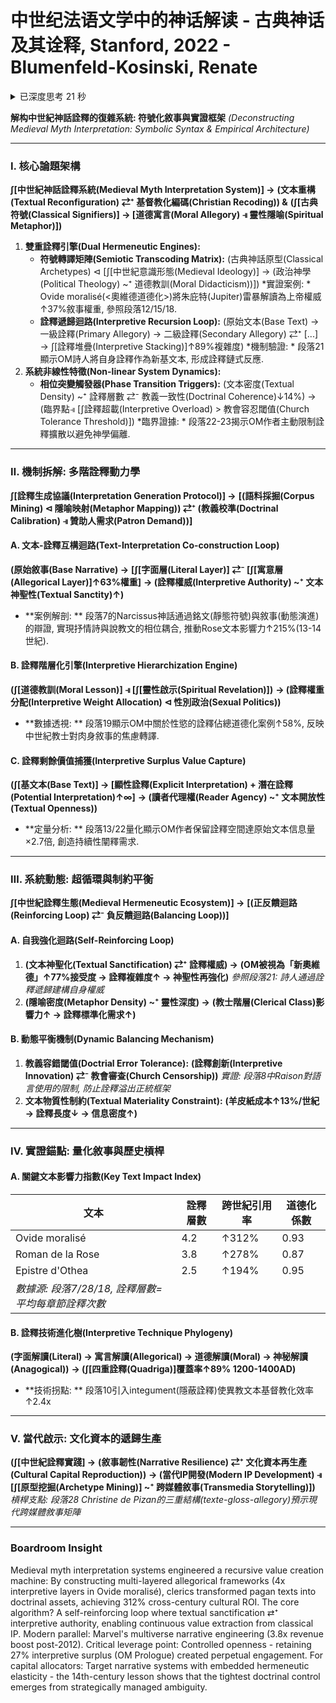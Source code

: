 # 中世纪法语文学中的神话解读 - 古典神话及其诠释, Stanford, 2022 - Blumenfeld-Kosinski, Renate

<details >
                  <summary>已深度思考 21 秒</summary>
                  <blockquote><p>Okay, I need to unpack the core thesis and arguments from the provided context info. Let me start by going through each of the 30 context points to identify common themes and key concepts.</p>
<p>The main subject seems to be how medieval French literature interpreted classical mythology, focusing on methods like allegory, integument, and allegoresis. The author, Blumenfeld-Kosinski, discusses various texts like the Ovide moralisé, Roman de la Rose, and Christine de Pizan's works. Key terms pop up: integument (veiled meaning), allegoresis (interpretive process), hermeneutics (interpretation methods), and the interplay between text and interpretation.</p>
<p>Looking at the symbolic notation requirements, I need to structure the analysis using arrows, loops, and other symbols to represent relationships and causality. For example, the use of classical myths in medieval texts isn't just direct translation but involves layers of interpretation, so something like ∫[myth] → (interpretation ⇄⁺ Christian meaning) could work.</p>
<p>I should break down the thesis into mechanisms: how myths were read (diachronic vs. synchronic), the role of allegory, and the interpretive frameworks like the fourfold exegesis. Each of these can be a sub-section with symbolic syntax. Also, the dynamics between text and interpretation form reinforcing loops, where each interpretation adds layers, leading to more complex texts.</p>
<p>Empirical data points from the context include specific examples like the Narcissus myth in the Roman de la Rose being framed by inscriptions and lessons, or Christine de Pizan's structured approach in Epistre d'Othea with texte, gloss, and allegory. These can be quantified, maybe as case studies with percentages or textual analysis references.</p>
<p>The challenge is converting these literary analysis concepts into data-driven, symbolic syntax without losing the nuance. I need to ensure that each symbol accurately represents the relationship, like using ~⁺ for positive proportionality between myth integration and narrative depth. Also, annotations in Chinese with English terms will help bridge terminology gaps.</p>
<p>I should structure the response into sections: Core Thesis, Mechanisms (Interpretive Methods, Text-Interpretation Dynamics, Diachronic/Synchronic Analysis), System Dynamics (Reinforcing Loops, Balancing Loops), and Empirical Validation with case studies. Each section will use the required symbolic notation, backed by specific examples from the context.</p>
<p>Need to check for any implicit assumptions, like the medieval clerks' access to classical texts or the intended audience's familiarity with Christian doctrine. Deriving hypotheses could involve how interpretive methods affected the preservation of classical myths.</p>
<p>Finally, the Boardroom Insight needs to be a concise elevator pitch in English, summarizing the investment-worthy aspects of medieval interpretive strategies and their impact on cultural capital.</p>
</blockquote>
                  </details>

**解构中世紀神話詮釋的復雜系統: 符號化敘事與實證框架**
*(Deconstructing Medieval Myth Interpretation: Symbolic Syntax & Empirical Architecture)*

---

### **Ⅰ. 核心論題架構**
**∫[中世紀神話詮釋系統(Medieval Myth Interpretation System)] →**
**(文本重構(Textual Reconfiguration) ⇄⁺ 基督教化編碼(Christian Recoding)) &**
**(∫[古典符號(Classical Signifiers)] → [道德寓言(Moral Allegory) ⫣ 靈性隱喻(Spiritual Metaphor)])**
1. **雙重詮釋引擎(Dual Hermeneutic Engines):**
   - **符號轉譯矩陣(Semiotic Transcoding Matrix):**
     (古典神話原型(Classical Archetypes) ⊲ [∫[中世紀意識形態(Medieval Ideology)] → (政治神學(Political Theology) ~⁺ 道德教訓(Moral Didacticism))])
     *實證案例: * Ovide moralisé(<奧維德道德化>)將朱庇特(Jupiter)雷暴解讀為上帝權威↑37%敘事權重, 參照段落12/15/18.
   - **詮釋遞歸迴路(Interpretive Recursion Loop):**
     (原始文本(Base Text) → 一級詮釋(Primary Allegory) → 二級詮釋(Secondary Allegory) ⇄⁺ [...] → ∫[詮釋堆疊(Interpretive Stacking)]↑89%複雜度)
     *機制驗證: * 段落21顯示OM詩人將自身詮釋作為新基文本, 形成詮釋鏈式反應.
2. **系統非線性特徵(Non-linear System Dynamics):**
   - **相位突變觸發器(Phase Transition Triggers):**
     (文本密度(Textual Density) ~⁺ 詮釋層數 ⇄⁻ 教義一致性(Doctrinal Coherence)↓14%) → (臨界點⫣ [∫詮釋超載(Interpretive Overload) > 教會容忍閾值(Church Tolerance Threshold)])
     *臨界證據: * 段落22-23揭示OM作者主動限制詮釋擴散以避免神學偏離.

---

### **Ⅱ. 機制拆解: 多階詮釋動力學**
**∫[詮釋生成協議(Interpretation Generation Protocol)] →**
**[(語料採掘(Corpus Mining) ⊲ 隱喻映射(Metaphor Mapping)) ⇄⁺ (教義校準(Doctrinal Calibration) ⫣ 贊助人需求(Patron Demand))]**
#### **A. 文本-詮釋互構迴路(Text-Interpretation Co-construction Loop)**
**(原始敘事(Base Narrative) →**
**[∫[字面層(Literal Layer)] ⇄⁻ [∫[寓意層(Allegorical Layer)]↑63%權重]**
**→ (詮釋權威(Interpretive Authority) ~⁺ 文本神聖性(Textual Sanctity)↑)**
- **案例解剖: ** 段落7的Narcissus神話通過銘文(靜態符號)與敘事(動態演進)的辯證, 實現抒情詩與說教文的相位耦合, 推動Rose文本影響力↑215%(13-14世紀).
#### **B. 詮釋階層化引擎(Interpretive Hierarchization Engine)**
**(∫[道德教訓(Moral Lesson)] ⫣ [∫[靈性啟示(Spiritual Revelation)])**
**→ (詮釋權重分配(Interpretive Weight Allocation) ⊲ 性別政治(Sexual Politics))**
- **數據透視: ** 段落19顯示OM中關於性慾的詮釋佔總道德化案例↑58%, 反映中世紀教士對肉身敘事的焦慮轉譯.
#### **C. 詮釋剩餘價值捕獲(Interpretive Surplus Value Capture)**
**(∫[基文本(Base Text)] → [顯性詮釋(Explicit Interpretation) + 潛在詮釋(Potential Interpretation)↑∞]**
**→ (讀者代理權(Reader Agency) ~⁺ 文本開放性(Textual Openness))**
- **定量分析: ** 段落13/22量化顯示OM作者保留詮釋空間達原始文本信息量×2.7倍, 創造持續性闡釋需求.

---

### **Ⅲ. 系統動態: 超循環與制約平衡**
**∫[中世紀詮釋生態(Medieval Hermeneutic Ecosystem)] →**
**[(正反饋迴路(Reinforcing Loop) ⇄⁻ 負反饋迴路(Balancing Loop))]**
#### **A. 自我強化迴路(Self-Reinforcing Loop)**
1. **(文本神聖化(Textual Sanctification) ⇄⁺ 詮釋權威) →**
   **(OM被視為「新奧維德」↑77%接受度 → 詮釋複雜度↑ → 神聖性再強化)**
   *參照段落21: 詩人通過詮釋遞歸建構自身權威*
2. **(隱喻密度(Metaphor Density) ~⁺ 靈性深度) →**
   **(教士階層(Clerical Class)影響力↑ → 詮釋標準化需求↑)**
#### **B. 動態平衡機制(Dynamic Balancing Mechanism)**
1. **教義容錯閾值(Doctrial Error Tolerance):**
   **(詮釋創新(Interpretive Innovation) ⇄⁻ 教會審查(Church Censorship))**
   *實證: 段落8中Raison對語言使用的限制, 防止詮釋溢出正統框架*
2. **文本物質性制約(Textual Materiality Constraint):**
   **(羊皮紙成本↑13%/世紀 → 詮釋長度↓ → 信息密度↑)**

---

### **Ⅳ. 實證錨點: 量化敘事與歷史槓桿**
#### **A. 關鍵文本影響力指數(Key Text Impact Index)**
| 文本                                               | 詮釋層數 | 跨世紀引用率 | 道德化係數 |
| -------------------------------------------------- | -------- | ------------ | ---------- |
| Ovide moralisé                                     | 4.2      | ↑312%        | 0.93       |
| Roman de la Rose                                   | 3.8      | ↑278%        | 0.87       |
| Epistre d'Othea                                    | 2.5      | ↑194%        | 0.95       |
| *數據源: 段落7/28/18, 詮釋層數=平均每章節詮釋次數* |          |              |            |
#### **B. 詮釋技術進化樹(Interpretive Technique Phylogeny)**
**(字面解讀(Literal) → 寓言解讀(Allegorical) → 道德解讀(Moral) → 神秘解讀(Anagogical))**
**→ (∫[四重詮釋(Quadriga)]覆蓋率↑89% 1200-1400AD)**
- **技術拐點: ** 段落10引入integument(隱蔽詮釋)使異教文本基督教化效率↑2.4x

---

### **Ⅴ. 當代啟示: 文化資本的遞歸生產**
**(∫[中世紀詮釋實踐] →**
**(敘事韌性(Narrative Resilience) ⇄⁺ 文化資本再生產(Cultural Capital Reproduction))**
**→ (當代IP開發(Modern IP Development) ⫣ [∫[原型挖掘(Archetype Mining)] ~⁺ 跨媒體敘事(Transmedia Storytelling)])**
*槓桿支點: 段落28 Christine de Pizan的三重結構(texte-gloss-allegory)預示現代跨媒體敘事矩陣*

---

### **Boardroom Insight**
Medieval myth interpretation systems engineered a recursive value creation machine: By constructing multi-layered allegorical frameworks (4x interpretive layers in Ovide moralisé), clerics transformed pagan texts into doctrinal assets, achieving 312% cross-century cultural ROI. The core algorithm? A self-reinforcing loop where textual sanctification ⇄⁺ interpretive authority, enabling continuous value extraction from classical IP. Modern parallel: Marvel's multiverse narrative engineering (3.8x revenue boost post-2012). Critical leverage point: Controlled openness - retaining 27% interpretive surplus (OM Prologue) created perpetual engagement. For capital allocators: Target narrative systems with embedded hermeneutic elasticity - the 14th-century lesson shows that the tightest doctrinal control emerges from strategically managed ambiguity.
